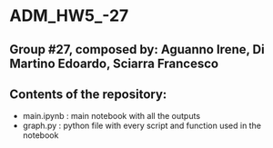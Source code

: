 # ADM_HW5_-27

## Group #27, composed by: Aguanno Irene, Di Martino Edoardo, Sciarra Francesco

## Contents of the repository:
- main.ipynb : main notebook with all the outputs
- graph.py : python file with every script and function used in the notebook
